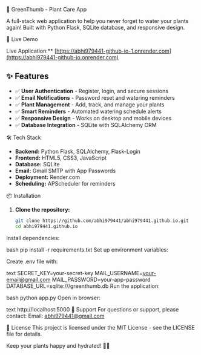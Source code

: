 🌿 GreenThumb - Plant Care App

A full-stack web application to help you never forget to water your plants again! Built with Python Flask, SQLite database, and responsive design.

 🚀 Live Demo

Live Application:** [https://abhi979441-github-io-1.onrender.com](https://abhi979441-github-io.onrender.com)

## ✨ Features

- ✅ **User Authentication** - Register, login, and secure sessions
- ✅ **Email Notifications** - Password reset and watering reminders
- ✅ **Plant Management** - Add, track, and manage your plants
- ✅ **Smart Reminders** - Automated watering schedule alerts
- ✅ **Responsive Design** - Works on desktop and mobile devices
- ✅ **Database Integration** - SQLite with SQLAlchemy ORM

🛠️ Tech Stack

- **Backend:** Python Flask, SQLAlchemy, Flask-Login
- **Frontend:** HTML5, CSS3, JavaScript
- **Database:** SQLite
- **Email:** Gmail SMTP with App Passwords
- **Deployment:** Render.com
- **Scheduling:** APScheduler for reminders

📦 Installation

1. **Clone the repository:**
   ```bash
   git clone https://github.com/abhi979441/abhi979441.github.io.git
   cd abhi979441.github.io
Install dependencies:

bash
pip install -r requirements.txt
Set up environment variables:

Create .env file with:

text
SECRET_KEY=your-secret-key
MAIL_USERNAME=your-email@gmail.com
MAIL_PASSWORD=your-app-password
DATABASE_URL=sqlite:///greenthumb.db
Run the application:

bash
python app.py
Open in browser:

text
http://localhost:5000
📧 Support
For questions or support, please contact:
Email: abhi979441@gmail.com

📄 License
This project is licensed under the MIT License - see the LICENSE file for details.

Keep your plants happy and hydrated! 🌱💧

